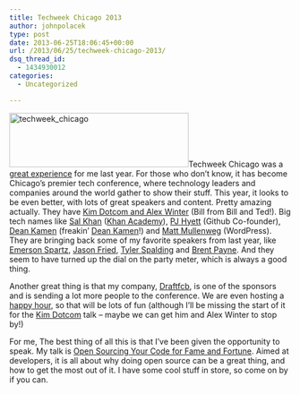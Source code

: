 ```yaml
---
title: Techweek Chicago 2013
author: johnpolacek
type: post
date: 2013-06-25T18:06:45+00:00
url: /2013/06/25/techweek-chicago-2013/
dsq_thread_id:
  - 1434930012
categories:
  - Uncategorized

---
```


[<img src="/img/blog/2013/06/techweek_chicago.png" alt="techweek_chicago" width="320" height="97" class="alignleft size-full wp-image-1396" srcset="http://johnpolacek.com/wp-content/uploads/2013/06/techweek_chicago.png 320w, http://johnpolacek.com/wp-content/uploads/2013/06/techweek_chicago-300x90.png 300w" sizes="(max-width: 320px) 100vw, 320px" />][1]Techweek Chicago was a [great experience][2] for me last year. For those who don’t know, it has become Chicago’s premier tech conference, where technology leaders and companies around the world gather to show their stuff. This year, it looks to be even better, with lots of great speakers and content. Pretty amazing actually. They have [Kim Dotcom and Alex Winter][3] (Bill from Bill and Ted!). Big tech names like [Sal Khan][4] ([Khan Academy][5]), [PJ Hyett][6] (Github Co-founder), [Dean Kamen][7] (freakin’ [Dean Kamen][8]!) and [Matt Mullenweg][9] (WordPress). They are bringing back some of my favorite speakers from last year, like [Emerson Spartz][10], [Jason Fried][11], [Tyler Spalding][12] and [Brent Payne][13]. And they seem to have turned up the dial on the party meter, which is always a good thing.

Another great thing is that my company, [Draftfcb][14], is one of the sponsors and is sending a lot more people to the conference. We are even hosting a [happy hour][15], so that will be lots of fun (although I’ll be missing the start of it for the [Kim Dotcom][3] talk &#8211; maybe we can get him and Alex Winter to stop by!)

For me, The best thing of all this is that I’ve been given the opportunity to speak. My talk is  [Open Sourcing Your Code for Fame and Fortune][16]. Aimed at developers, it is all about why doing open source can be a great thing, and how to get the most out of it. I have some cool stuff in store, so come on by if you can.

 [1]: http://techweek.com/chicago/
 [2]: http://johnpolacek.com/2012/06/23/techweek-day-1/
 [3]: http://techweek2013chicago.sched.org/event/358ec2cc655f79cde46719d64c0dbf0b#.UcMjQz6Qe_U
 [4]: http://techweek2013chicago.sched.org/speaker/salkhan#.UcMjWD6Qe_U
 [5]: http://www.khanacademy.org/
 [6]: http://techweek2013chicago.sched.org/speaker/pjhyett#.UcMj6j6Qe_U
 [7]: http://techweek2013chicago.sched.org/event/0e78aee239d40e06765ac2c6829efce5#.UcMkHD6Qe_U
 [8]: http://en.wikipedia.org/wiki/Dean_Kamen
 [9]: http://techweek2013chicago.sched.org/speaker/mattmullenweg1#.UcMkUD6Qe_U
 [10]: http://techweek2013chicago.sched.org/speaker/emersonspartz1#.UcMfaD6Qe_U
 [11]: http://techweek2013chicago.sched.org/speaker/jasonfried1#.UcMi3z6Qe_U
 [12]: http://techweek2013chicago.sched.org/speaker/tylerspalding1#.UcMiwz6Qe_U
 [13]: http://techweek2013chicago.sched.org/speaker/brentpayne1#.UcMi_T6Qe_U
 [14]: https://twitter.com/Draftfcb
 [15]: http://techweek2013chicago.sched.org/event/704cef8bd1623e3243f42efe694dff56#.UcMkgT6Qe_U
 [16]: http://techweek2013chicago.sched.org/event/9e6ebdf518f74290b2a2ff80a6232dcd#.UcMkzT6Qe_U